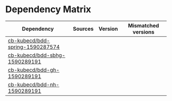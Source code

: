 # Dependency Matrix

Dependency | Sources | Version | Mismatched versions
---------- | ------- | ------- | -------------------
[cb-kubecd/bdd-spring-1590287574](https://github.com/cb-kubecd/bdd-spring-1590287574.git) |  | []() | 
[cb-kubecd/bdd-sbhg-1590289191](https://github.com/cb-kubecd/bdd-sbhg-1590289191.git) |  | []() | 
[cb-kubecd/bdd-gh-1590289191](https://github.com/cb-kubecd/bdd-gh-1590289191.git) |  | []() | 
[cb-kubecd/bdd-nh-1590289191](https://github.com/cb-kubecd/bdd-nh-1590289191.git) |  | []() | 
